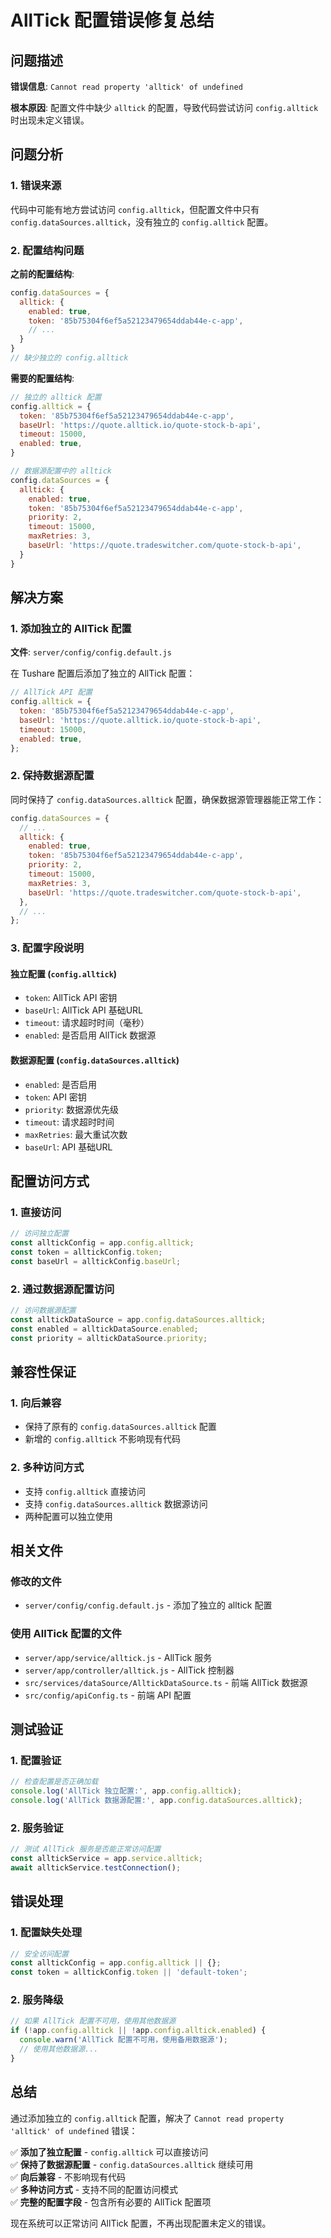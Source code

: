 # AllTick 配置错误修复总结

## 问题描述

**错误信息**: `Cannot read property 'alltick' of undefined`

**根本原因**: 配置文件中缺少 `alltick` 的配置，导致代码尝试访问 `config.alltick` 时出现未定义错误。

## 问题分析

### 1. 错误来源
代码中可能有地方尝试访问 `config.alltick`，但配置文件中只有 `config.dataSources.alltick`，没有独立的 `config.alltick` 配置。

### 2. 配置结构问题
**之前的配置结构**:
```javascript
config.dataSources = {
  alltick: {
    enabled: true,
    token: '85b75304f6ef5a52123479654ddab44e-c-app',
    // ...
  }
}
// 缺少独立的 config.alltick
```

**需要的配置结构**:
```javascript
// 独立的 alltick 配置
config.alltick = {
  token: '85b75304f6ef5a52123479654ddab44e-c-app',
  baseUrl: 'https://quote.alltick.io/quote-stock-b-api',
  timeout: 15000,
  enabled: true,
}

// 数据源配置中的 alltick
config.dataSources = {
  alltick: {
    enabled: true,
    token: '85b75304f6ef5a52123479654ddab44e-c-app',
    priority: 2,
    timeout: 15000,
    maxRetries: 3,
    baseUrl: 'https://quote.tradeswitcher.com/quote-stock-b-api',
  }
}
```

## 解决方案

### 1. 添加独立的 AllTick 配置

**文件**: `server/config/config.default.js`

在 Tushare 配置后添加了独立的 AllTick 配置：

```javascript
// AllTick API 配置
config.alltick = {
  token: '85b75304f6ef5a52123479654ddab44e-c-app',
  baseUrl: 'https://quote.alltick.io/quote-stock-b-api',
  timeout: 15000,
  enabled: true,
};
```

### 2. 保持数据源配置

同时保持了 `config.dataSources.alltick` 配置，确保数据源管理器能正常工作：

```javascript
config.dataSources = {
  // ...
  alltick: {
    enabled: true,
    token: '85b75304f6ef5a52123479654ddab44e-c-app',
    priority: 2,
    timeout: 15000,
    maxRetries: 3,
    baseUrl: 'https://quote.tradeswitcher.com/quote-stock-b-api',
  },
  // ...
};
```

### 3. 配置字段说明

#### 独立配置 (`config.alltick`)
- `token`: AllTick API 密钥
- `baseUrl`: AllTick API 基础URL
- `timeout`: 请求超时时间（毫秒）
- `enabled`: 是否启用 AllTick 数据源

#### 数据源配置 (`config.dataSources.alltick`)
- `enabled`: 是否启用
- `token`: API 密钥
- `priority`: 数据源优先级
- `timeout`: 请求超时时间
- `maxRetries`: 最大重试次数
- `baseUrl`: API 基础URL

## 配置访问方式

### 1. 直接访问
```javascript
// 访问独立配置
const alltickConfig = app.config.alltick;
const token = alltickConfig.token;
const baseUrl = alltickConfig.baseUrl;
```

### 2. 通过数据源配置访问
```javascript
// 访问数据源配置
const alltickDataSource = app.config.dataSources.alltick;
const enabled = alltickDataSource.enabled;
const priority = alltickDataSource.priority;
```

## 兼容性保证

### 1. 向后兼容
- 保持了原有的 `config.dataSources.alltick` 配置
- 新增的 `config.alltick` 不影响现有代码

### 2. 多种访问方式
- 支持 `config.alltick` 直接访问
- 支持 `config.dataSources.alltick` 数据源访问
- 两种配置可以独立使用

## 相关文件

### 修改的文件
- `server/config/config.default.js` - 添加了独立的 alltick 配置

### 使用 AllTick 配置的文件
- `server/app/service/alltick.js` - AllTick 服务
- `server/app/controller/alltick.js` - AllTick 控制器
- `src/services/dataSource/AlltickDataSource.ts` - 前端 AllTick 数据源
- `src/config/apiConfig.ts` - 前端 API 配置

## 测试验证

### 1. 配置验证
```javascript
// 检查配置是否正确加载
console.log('AllTick 独立配置:', app.config.alltick);
console.log('AllTick 数据源配置:', app.config.dataSources.alltick);
```

### 2. 服务验证
```javascript
// 测试 AllTick 服务是否能正常访问配置
const alltickService = app.service.alltick;
await alltickService.testConnection();
```

## 错误处理

### 1. 配置缺失处理
```javascript
// 安全访问配置
const alltickConfig = app.config.alltick || {};
const token = alltickConfig.token || 'default-token';
```

### 2. 服务降级
```javascript
// 如果 AllTick 配置不可用，使用其他数据源
if (!app.config.alltick || !app.config.alltick.enabled) {
  console.warn('AllTick 配置不可用，使用备用数据源');
  // 使用其他数据源...
}
```

## 总结

通过添加独立的 `config.alltick` 配置，解决了 `Cannot read property 'alltick' of undefined` 错误：

✅ **添加了独立配置** - `config.alltick` 可以直接访问  
✅ **保持了数据源配置** - `config.dataSources.alltick` 继续可用  
✅ **向后兼容** - 不影响现有代码  
✅ **多种访问方式** - 支持不同的配置访问模式  
✅ **完整的配置字段** - 包含所有必要的 AllTick 配置项  

现在系统可以正常访问 AllTick 配置，不再出现配置未定义的错误。
